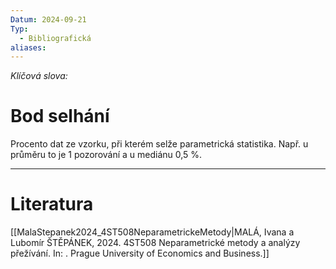 ```yaml
---
Datum: 2024-09-21
Typ:
  - Bibliografická
aliases:
---
```

*Klíčová slova:* 
# Bod selhání
Procento dat ze vzorku, při kterém selže parametrická statistika. Např. u průměru to je 1 pozorování a u mediánu 0,5 %.
- - -
# Literatura
[[MalaStepanek2024_4ST508NeparametrickeMetody|MALÁ, Ivana a Lubomír ŠTĚPÁNEK, 2024. 4ST508 Neparametrické metody a analýzy přežívání. In: . Prague University of Economics and Business.]]
